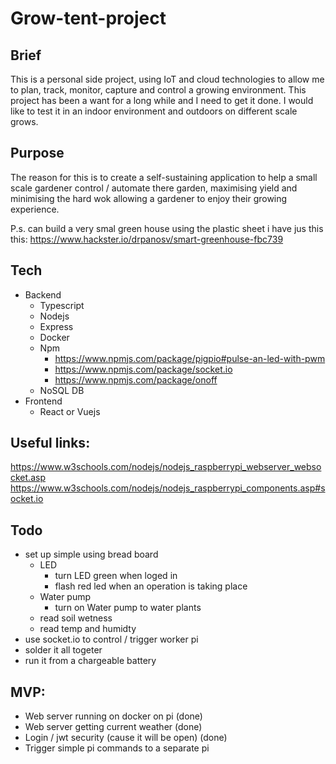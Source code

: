# Grow-tent-project
## Brief
This is a personal side project, using IoT and cloud technologies to allow me to plan, track, monitor, capture and control a growing environment. This project has been a want for a long while and I need to get it done. I would like to test it in an indoor environment and outdoors on different scale grows.
## Purpose
The reason for this is to create a self-sustaining application to help a small scale gardener control / automate there garden, maximising yield and minimising the hard wok allowing a gardener to enjoy their growing experience.

P.s. can build a very smal green house using the plastic sheet i have jus this this: https://www.hackster.io/drpanosv/smart-greenhouse-fbc739

## Tech
- Backend 
    - Typescript
    - Nodejs 
    - Express
    - Docker
    - Npm
        - https://www.npmjs.com/package/pigpio#pulse-an-led-with-pwm
        - https://www.npmjs.com/package/socket.io
        - https://www.npmjs.com/package/onoff
    - NoSQL DB
- Frontend
    - React or Vuejs

## Useful links:
https://www.w3schools.com/nodejs/nodejs_raspberrypi_webserver_websocket.asp
https://www.w3schools.com/nodejs/nodejs_raspberrypi_components.asp#socket.io

## Todo
- set up simple using bread board
    - LED
        - turn LED green when loged in
        - flash red led when an operation is taking place
    - Water pump
        - turn on Water pump to water plants
    - read soil wetness
    - read temp and humidty
- use socket.io to control / trigger worker pi
- solder it all togeter
- run it from a chargeable battery

## MVP:
- Web server running on docker on pi (done)
- Web server getting current weather (done)
- Login / jwt security (cause it will be open) (done)
- Trigger simple pi commands to a separate pi 
